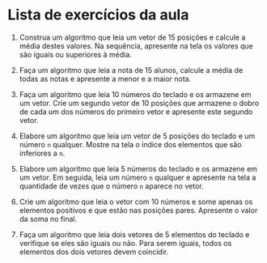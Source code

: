 # Lista de exercícios da aula

1. Construa um algoritmo que leia um vetor de 15 posições e calcule a média destes valores. Na sequência, apresente na tela os valores que são iguais ou superiores à média.

2. Faça um algoritmo que leia a nota de 15 alunos, calcule a média de todas as notas e apresente a menor e a maior nota.

3. Faça um algoritmo que leia 10 números do teclado e os armazene em um vetor. Crie um segundo vetor de 10 posições que armazene o dobro de cada um dos números do primeiro vetor e apresente este segundo vetor.

4. Elabore um algoritmo que leia um vetor de 5 posições do teclado e um número `n` qualquer. Mostre na tela o índice dos elementos que são inferiores a `n`.

5. Elabore um algoritmo que leia 5 números do teclado e os armazene em um vetor. Em seguida, leia um número `n` qualquer e apresente na tela a quantidade de vezes que o número `n` aparece no vetor.

6. Crie um algoritmo que leia o vetor com 10 números e some apenas os elementos positivos e que estão nas posições pares. Apresente o valor da soma no final.

7. Faça um algoritmo que leia dois vetores de 5 elementos do teclado e verifique se eles são iguais ou não. Para serem iguais, todos os elementos dos dois vetores devem coincidir.